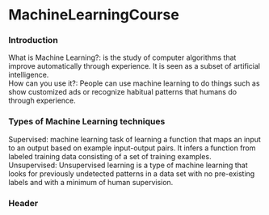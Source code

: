 # MachineLearningCourse
### Introduction 
What is Machine Learning?: is the study of computer algorithms that improve automatically through experience. It is seen as a subset of artificial intelligence. <br /> 
How can you use it?: People can use machine learning to do things such as show customized ads or recognize habitual patterns that humans do through experience. 

### Types of Machine Learning techniques
Supervised: machine learning task of learning a function that maps an input to an output based on example input-output pairs. It infers a function from labeled training data consisting of a set of training examples. <br /> 
Unsupervised: Unsupervised learning is a type of machine learning that looks for previously undetected patterns in a data set with no pre-existing labels and with a minimum of human supervision.

### Header
